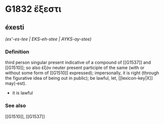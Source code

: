 # G1832 ἔξεστι

## éxesti

_(ex'-es-tee | EKS-eh-stee | AYKS-ay-stee)_

### Definition

third person singular present indicative of a compound of [[G1537]] and [[G1510]]; so also ἐξόν neuter present participle of the same (with or without some form of [[G1510]] expressed); impersonally, it is right (through the figurative idea of being out in public); be lawful, let, [[lexicon-key|X]] may(-est).

- it is lawful

### See also

[[G1510]], [[G1537]]

